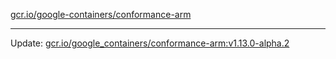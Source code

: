 [gcr.io/google-containers/conformance-arm](https://hub.docker.com/r/cruse/conformance-arm/tags/) 

----
Update: [gcr.io/google_containers/conformance-arm:v1.13.0-alpha.2](https://hub.docker.com/r/cruse/conformance-arm/tags/)

